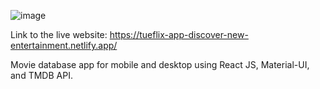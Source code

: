 ![image](https://user-images.githubusercontent.com/33226117/153163662-29134c60-d0d5-4a81-8fad-f9d7a2313785.png)

Link to the live website: https://tueflix-app-discover-new-entertainment.netlify.app/

Movie database app for mobile and desktop using React JS, Material-UI, and TMDB API. 
